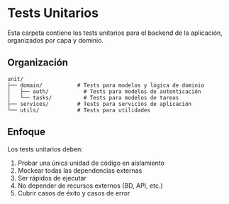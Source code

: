 # Tests Unitarios

Esta carpeta contiene los tests unitarios para el backend de la aplicación, organizados por capa y dominio.

## Organización

```
unit/
├── domain/           # Tests para modelos y lógica de dominio
│   ├── auth/           # Tests para modelos de autenticación
│   └── tasks/          # Tests para modelos de tareas
├── services/         # Tests para servicios de aplicación
└── utils/            # Tests para utilidades
```

## Enfoque

Los tests unitarios deben:

1. Probar una única unidad de código en aislamiento
2. Mockear todas las dependencias externas
3. Ser rápidos de ejecutar
4. No depender de recursos externos (BD, API, etc.)
5. Cubrir casos de éxito y casos de error
